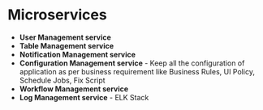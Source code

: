 # Microservices

- **User Management service**
- **Table Management service**
- **Notification Management service**
- **Configuration Management service** - Keep all the configuration of application as per business requirement like Business Rules, UI Policy, Schedule Jobs, Fix Script
- **Workflow Management service**
- **Log Management service** - ELK Stack
